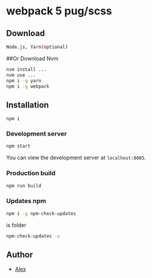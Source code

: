 #  webpack 5 pug/scss

## Download
```bash
Node.js, Yarn(optional)
```
##Or Download Nvm
```bash
nvm install ...
nvm use ...
npm i -g yarn
npm i -g webpack
```
## Installation
```
npm i
```
### Development server

```bash
npm start
```

You can view the development server at `localhost:8085`.
### Production build

```bash
npm run build
```
### Updates npm
```bash
npm i -g npm-check-updates
```
is folder
```bash
npm-check-updates -u
```

## Author
- [Alex]()

